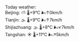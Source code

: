 Today weather:  
Beijing: ⛅️  🌡️+9°C 🌬️↑0km/h  
Tianjin: 🌫  🌡️+9°C 🌬️↑7km/h  
Shijiazhuang: 🌫  🌡️+8°C 🌬️↙7km/h  
Tangshan: ☀️ 🌡️+11°C 🌬️↗5km/h  
